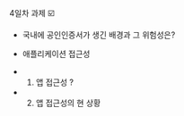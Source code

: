 ﻿4일차 과제 :ballot_box_with_check:

* 국내에 공인인증서가 생긴 배경과 그 위험성은?

* 애플리케이션 접근성
*  1. 앱 접근성 ?
*  2. 앱 접근성의 현 상황

